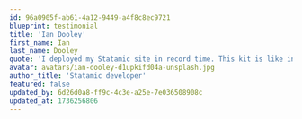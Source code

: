 ```yaml
---
id: 96a0905f-ab61-4a12-9449-a4f8c8ec9721
blueprint: testimonial
title: 'Ian Dooley'
first_name: Ian
last_name: Dooley
quote: 'I deployed my Statamic site in record time. This kit is like instant coffee—just add water and enjoy!'
avatar: avatars/ian-dooley-d1upkifd04a-unsplash.jpg
author_title: 'Statamic developer'
featured: false
updated_by: 6d26d0a8-ff9c-4c3e-a25e-7e036508908c
updated_at: 1736256806
---
```

